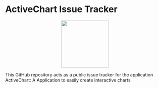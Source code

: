 # ActiveChart Issue Tracker

<p align="center">
  <img src="" width="150"/>
</p>


This GitHub repository acts as a public issue tracker for the application ActiveChart: A Application to easily create interactive charts
